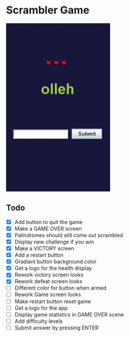 # Scrambler Game

![example of how the project looks in action!](fail.gif)

## Todo
- [x] Add button to quit the game
- [x] Make a GAME OVER screen
- [X] Palindromes should still come out scrambled
- [X] Display new challenge if you win
- [x] Make a VICTORY screen
- [x] Add a restart button
- [x] Gradiant button background color
- [x] Get a logo for the health display
- [X] Rework victory screen looks
- [X] Rework defeat screen looks
- [ ] Different color for button when armed
- [ ] Rework Game screen looks
- [ ] Make restart button reset game
- [ ] Get a logo for the app
- [ ] Display game statistics in GAME OVER scene
- [ ] Add difficulty levels
- [ ] Submit answer by pressing ENTER